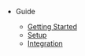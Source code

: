 - Guide

  - [Getting Started](getting-started.md "WTS Interactive Map - Getting Started")
  - [Setup](setup.md "WTS Interactive Map - Setup")
  - [Integration](integration.md "WTS Interactive Map - Integration")